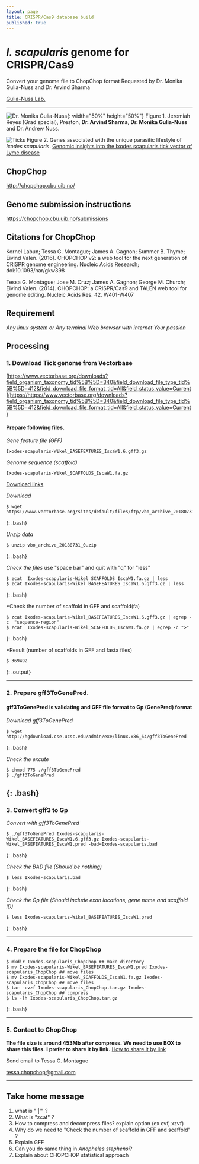 ```yaml
---
layout: page
title: CRISPR/Cas9 database build
published: true
---
```

# *I. scapularis* genome for CRISPR/Cas9
Convert your genome file to ChopChop format
Requested by Dr. Monika Gulia-Nuss and Dr. Arvind Sharma

[Gulia-Nuss Lab.](https://naes.unr.edu/gulia)


---


![Dr. Monika Gulia-Nuss](https://naes.unr.edu/gulia/wp-content/uploads/graduation.jpg){: width="50%" height="50%"}
              Figure 1. Jeremiah Reyes (Grad special), Preston, **Dr. Arvind Sharma**, **Dr. Monika Gulia-Nuss** and Dr. Andrew Nuss.

![Ticks](https://media.springernature.com/m685/nature-static/assets/v1/image-assets/ncomms10507-f1.jpg)
Figure 2. Genes associated with the unique parasitic lifestyle of *Ixodes scapularis*.
[Genomic insights into the Ixodes scapularis tick vector of Lyme disease](https://www.nature.com/articles/ncomms10507) 
 
## ChopChop
http://chopchop.cbu.uib.no/

## Genome submission instructions
https://chopchop.cbu.uib.no/submissions

## Citations for ChopChop
Kornel Labun; Tessa G. Montague; James A. Gagnon; Summer B. Thyme; Eivind Valen. (2016). CHOPCHOP v2: a web tool for the next generation of CRISPR genome engineering. Nucleic Acids Research; doi:10.1093/nar/gkw398

Tessa G. Montague; Jose M. Cruz; James A. Gagnon; George M. Church; Eivind Valen. (2014). CHOPCHOP: a CRISPR/Cas9 and TALEN web tool for genome editing. Nucleic Acids Res. 42. W401-W407


## Requirement 
*Any linux system or Any terminal*
*Web browser with internet*
*Your passion*


## Processing
### 1. Download Tick genome from Vectorbase
[https://www.vectorbase.org/downloads?field_organism_taxonomy_tid%5B%5D=340&field_download_file_type_tid%5B%5D=412&field_download_file_format_tid=All&field_status_value=Current](https://https://www.vectorbase.org/downloads?field_organism_taxonomy_tid%5B%5D=340&field_download_file_type_tid%5B%5D=412&field_download_file_format_tid=All&field_status_value=Current)

#### Prepare following files.

*Gene feature file (GFF)*
~~~
Ixodes-scapularis-Wikel_BASEFEATURES_IscaW1.6.gff3.gz
~~~
*Genome sequence (scaffold)*
~~~
Ixodes-scapularis-Wikel_SCAFFOLDS_IscaW1.fa.gz
~~~

[Download links](https://www.vectorbase.org/)

*Download*
~~~
$ wget https://www.vectorbase.org/sites/default/files/ftp/vbo_archive_20180731_0.zip
~~~
{: .bash}

*Unzip data*
~~~
$ unzip vbo_archive_20180731_0.zip
~~~
{: .bash}

*Check the files*
use "space bar" and quit with "q" for "less"
~~~
$ zcat  Ixodes-scapularis-Wikel_SCAFFOLDS_IscaW1.fa.gz | less 
$ zcat Ixodes-scapularis-Wikel_BASEFEATURES_IscaW1.6.gff3.gz | less
~~~
{: .bash}

*Check the number of scaffold in GFF and scaffold(fa)
~~~
$ zcat Ixodes-scapularis-Wikel_BASEFEATURES_IscaW1.6.gff3.gz | egrep -c  "sequence-region"
$ zcat  Ixodes-scapularis-Wikel_SCAFFOLDS_IscaW1.fa.gz | egrep -c ">"
~~~
{: .bash}

*Result (number of scaffolds in GFF and fasta files)
~~~
$ 369492
~~~
{: .output}

---
### 2. Prepare gff3ToGenePred.
#### gff3ToGenePred is validating and GFF file format to Gp (GenePred) format

*Download gff3ToGenePred*

~~~
$ wget http://hgdownload.cse.ucsc.edu/admin/exe/linux.x86_64/gff3ToGenePred
~~~
{: .bash}
  
*Check the excute*
~~~
$ chmod 775 ./gff3ToGenePred      
$ ./gff3ToGenePred  
~~~
{: .bash}
---

### 3. Convert gff3 to Gp

*Convert with gff3ToGenePred*
~~~
$ ./gff3ToGenePred Ixodes-scapularis-Wikel_BASEFEATURES_IscaW1.6.gff3.gz Ixodes-scapularis-Wikel_BASEFEATURES_IscaW1.pred -bad=Ixodes-scapularis.bad
~~~
{: .bash}

*Check the BAD file (Should be nothing)*
~~~
$ less Ixodes-scapularis.bad
~~~
{: .bash}

*Check the Gp file (Should include exon locations, gene name and scaffold ID)*
~~~
$ less Ixodes-scapularis-Wikel_BASEFEATURES_IscaW1.pred 
~~~
{: .bash}  

---

### 4. Prepare the file for ChopChop
~~~
$ mkdir Ixodes-scapularis_ChopChop ## make directory
$ mv Ixodes-scapularis-Wikel_BASEFEATURES_IscaW1.pred Ixodes-scapularis_ChopChop ## move files
$ mv Ixodes-scapularis-Wikel_SCAFFOLDS_IscaW1.fa.gz Ixodes-scapularis_ChopChop ## move files
$ tar -cvzf Ixodes-scapularis_ChopChop.tar.gz Ixodes-scapularis_ChopChop ## compress
$ ls -lh Ixodes-scapularis_ChopChop.tar.gz
~~~
{: .bash}

---

### 5. Contact to ChopChop
**The file size is around 453Mb after compress.**
**We need to use BOX to share this files.**
**I prefer to share it by link.**
[How to share it by link](https://community.box.com/t5/Using-Shared-Links/Creating-Shared-Links/ta-p/19523)

Send email to Tessa G. Montague

tessa.chopchop@gmail.com

---

## Take home message

1. what is "'|'" ?
2. What is "zcat" ?
3. How to compress and decompress files? explain option (ex cvf, xzvf)
4. Why do we need to "Check the number of scaffold in GFF and scaffold" ?
5. Explain GFF
6. Can you do same thing in *Anopheles stephensi*?
7. Explain about CHOPCHOP statistical approach
